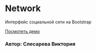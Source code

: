# Network
Интерфейс социальной сети на Bootstrap

[Посмотеть демо](https://slesareva-vicky.github.io/network/)

### Автор: Слесарева Виктория 
